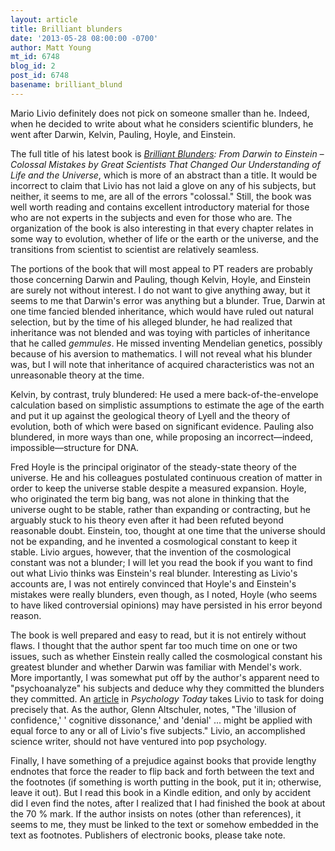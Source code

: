 ```yaml
---
layout: article
title: Brilliant blunders
date: '2013-05-28 08:00:00 -0700'
author: Matt Young
mt_id: 6748
blog_id: 2
post_id: 6748
basename: brilliant_blund
---
```

Mario Livio definitely does not pick on someone smaller than he. Indeed, when he decided to write about what he considers scientific blunders, he went after Darwin, Kelvin, Pauling, Hoyle, and Einstein.

The full title of his latest book is _[Brilliant Blunders](http://www.amazon.com/Brilliant-Blunders-Einstein-Scientists-Understanding/dp/1439192367): From Darwin to Einstein &ndash; Colossal Mistakes by Great Scientists That Changed Our Understanding of Life and the Universe_, which is more of an abstract than a title.  It would be incorrect to claim that Livio has not laid a glove on any of his subjects, but neither, it seems to me, are all of the errors "colossal." Still, the book was well worth reading and contains excellent introductory material for those who are not experts in the subjects and even for those who are. The organization of the book is also interesting in that every chapter relates in some way to evolution, whether of life or the earth or the universe, and the transitions from scientist to scientist are relatively seamless.

The portions of the book that will most appeal to PT readers are probably those concerning Darwin and Pauling, though Kelvin, Hoyle, and Einstein are surely not without interest. I do not want to give anything away, but it seems to me that Darwin's error was anything but a blunder. True, Darwin at one time fancied blended inheritance, which would have ruled out natural selection, but by the time of his alleged blunder, he had realized that inheritance was not blended and was toying with particles of inheritance that he called _gemmules_. He missed inventing Mendelian genetics, possibly because of his aversion to mathematics. I will not reveal what his blunder was, but I will note that inheritance of acquired characteristics was not an unreasonable theory at the time.

Kelvin, by contrast, truly blundered: He used a mere back-of-the-envelope calculation based on simplistic assumptions to estimate the age of the earth and put it up against the geological theory of Lyell and the theory of evolution, both of which were based on significant evidence. Pauling also blundered, in more ways than one, while proposing an incorrect&mdash;indeed, impossible&mdash;structure for DNA.

Fred Hoyle is the principal originator of the steady-state theory of the universe. He and his colleagues postulated continuous creation of matter in order to keep the universe stable despite a measured expansion. Hoyle, who originated the term big bang, was not alone in thinking that the universe ought to be stable, rather than expanding or contracting, but he arguably stuck to his theory even after it had been refuted beyond reasonable doubt. Einstein, too, thought at one time that the universe should not be expanding, and he invented a cosmological constant to keep it stable. Livio argues, however, that the invention of the cosmological constant was not a blunder; I will let you read the book if you want to find out what Livio thinks was Einstein's real blunder.  Interesting as Livio's accounts are, I was not entirely convinced that Hoyle's and Einstein's mistakes were really blunders, even though, as I noted, Hoyle (who seems to have liked controversial opinions) may have persisted in his error beyond reason.

The book is well prepared and easy to read, but it is not entirely without flaws. I thought that the author spent far too much time on one or two issues, such as whether Einstein really called the cosmological constant his greatest blunder and whether Darwin was familiar with Mendel's work. More importantly, I was somewhat put off by the author's apparent need to "psychoanalyze" his subjects and deduce why they committed the blunders they committed. An [article](http://www.psychologytoday.com/blog/is-america/201305/blunder-busts-review-brilliant-blunders-mario-livio) in _Psychology Today_ takes Livio to task for doing precisely that. As the author, Glenn Altschuler, notes, "The 'illusion of confidence,' ' cognitive dissonance,' and 'denial' ... might be applied with equal force to any or all of Livio's five subjects." Livio, an accomplished science writer, should not have ventured into pop psychology.

Finally, I have something of a prejudice against books that provide lengthy endnotes that force the reader to flip back and forth between the text and the footnotes (if something is worth putting in the book, put it in; otherwise, leave it out). But I read this book in a Kindle edition, and only by accident did I even find the notes, after I realized that I had finished the book at about the 70 % mark. If the author insists on notes (other than references), it seems to me, they must be linked to the text or somehow embedded in the text as footnotes. Publishers of electronic books, please take note.
